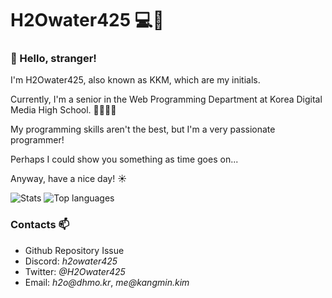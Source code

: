 # H2Owater425 💻🌊

### 👋 Hello, stranger!

<p>I'm H2Owater425, also known as KKM, which are my initials.</p>
<p>Currently, I'm a senior in the Web Programming Department at Korea Digital Media High School. 👨‍🎓👨‍💻</p>
<p>My programming skills aren't the best, but I'm a very passionate programmer!</p>
<p>Perhaps I could show you something as time goes on...</p>
<p>Anyway, have a nice day! ☀️</p>

![Stats](https://github-readme-stats.vercel.app/api?username=H2Owater425&theme=tokyonight&show_icons=true)
![Top languages](https://github-readme-stats.vercel.app/api/top-langs/?username=h2owater425&theme=tokyonight&langs_count=3)

### Contacts 📫
* Github Repository Issue
* Discord: _h2owater425_
* Twitter: _@H2Owater425_
* Email: _h2o@dhmo.kr_, _me@kangmin.kim_
